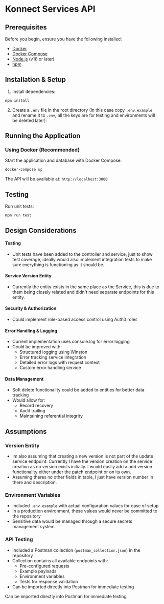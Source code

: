 # Konnect Services API

## Prerequisites

Before you begin, ensure you have the following installed:

- [Docker](https://www.docker.com/get-started)
- [Docker Compose](https://docs.docker.com/compose/install/)
- [Node.js](https://nodejs.org/) (v16 or later)
- [npm](https://www.npmjs.com/)

## Installation & Setup

1. Install dependencies:

```bash
npm install
```

2. Create a `.env` file in the root directory (In this case copy `.env.example` and rename it to `.env`, all the keys are for testing and environments will be deleted later):

## Running the Application

### Using Docker (Recommended)

Start the application and database with Docker Compose:

```bash
docker-compose up
```

The API will be available at: `http://localhost:3000`

## Testing

Run unit tests:

```bash
npm run test
```

## Design Considerations

#### Testing

- Unit tests have been added to the controller and service, just to show test coverage, ideally would also implement integration tests to make sure everything is functioning as it should be.

#### Service Version Entity

- Currently the entity exists in the same place as the Service, this is due to them being closely related and didn't need separate endpoints for this entity.

#### Security & Authorization

- Could implement role-based access control using Auth0 roles

#### Error Handling & Logging

- Current implementation uses console.log for error logging
- Could be improved with:
  - Structured logging using Winston
  - Error tracking service integration
  - Detailed error logs with request context
  - Custom error handling service

#### Data Management

- Soft delete functionality could be added to entities for better data tracking
- Would allow for:
  - Record recovery
  - Audit trailing
  - Maintaining referential integrity

## Assumptions

### Version Entity

- Im also assuming that creating a new version is not part of the update service endpoint. Currently I have the version creation on the service creation as no version exists initially. I would easily add a add version functionality either under the patch endpoint or on its own.
- Assuming theres no other fields in table, I just have version number in there and description.

### Environment Variables

- Included `.env.example` with actual configuration values for ease of setup
- In a production environment, these values would never be committed to the repository
- Sensitive data would be managed through a secure secrets management system

### API Testing

- Included a Postman collection (`postman_collection.json`) in the repository
- Collection contains all available endpoints with:
  - Pre-configured requests
  - Example payloads
  - Environment variables
  - Tests for response validation
- Can be imported directly into Postman for immediate testing

Can be imported directly into Postman for immediate testing
